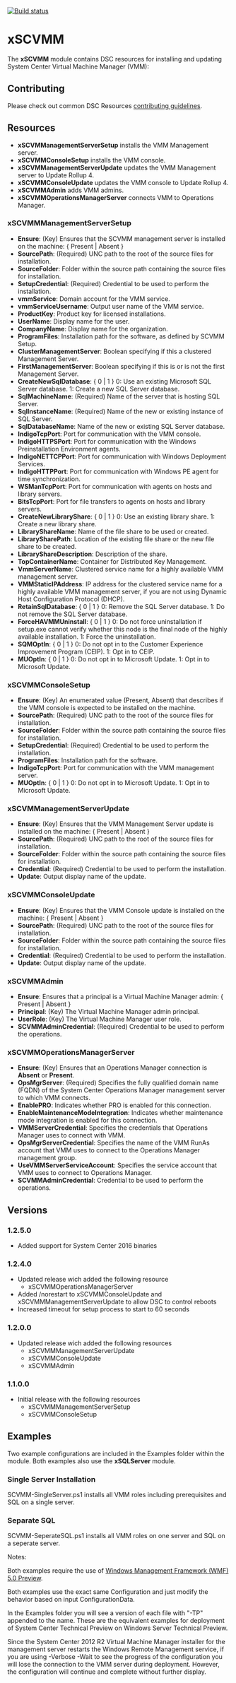 [![Build status](https://ci.appveyor.com/api/projects/status/m4jubjbaq05eweo9/branch/master?svg=true)](https://ci.appveyor.com/project/PowerShell/xscvmm/branch/master)

# xSCVMM

The **xSCVMM** module contains DSC resources for installing and updating System Center Virtual Machine Manager (VMM):

## Contributing
Please check out common DSC Resources [contributing guidelines](https://github.com/PowerShell/DscResource.Kit/blob/master/CONTRIBUTING.md).


## Resources

* **xSCVMManagementServerSetup** installs the VMM Management server.
* **xSCVMMConsoleSetup** installs the VMM console.
* **xSCVMManagementServerUpdate** updates the VMM Management server to Update Rollup 4.
* **xSCVMMConsoleUpdate** updates the VMM console to Update Rollup 4.
* **xSCVMMAdmin** adds VMM admins.
* **xSCVMMOperationsManagerServer** connects VMM to Operations Manager.

### xSCVMMManagementServerSetup

* **Ensure**: (Key) Ensures that the SCVMM management server is installed on the machine: { Present | Absent }
* **SourcePath**: (Required) UNC path to the root of the source files for installation.
* **SourceFolder**: Folder within the source path containing the source files for installation.
* **SetupCredential**: (Required) Credential to be used to perform the installation.
* **vmmService**: Domain account for the VMM service.
* **vmmServiceUsername**: Output user name of the VMM service.
* **ProductKey**: Product key for licensed installations.
* **UserName**: Display name for the user.
* **CompanyName**: Display name for the organization.
* **ProgramFiles**: Installation path for the software, as defined by SCVMM Setup.
* **ClusterManagementServer**: Boolean specifying if this a clustered Management Server.
* **FirstManagementServer**: Boolean specifying if this is or is not the first Management Server.
* **CreateNewSqlDatabase**: { 0 | 1 }
0: Use an existing Microsoft SQL Server database.
1: Create a new SQL Server database.
* **SqlMachineName**: (Required) Name of the server that is hosting SQL Server.
* **SqlInstanceName**: (Required) Name of the new or existing instance of SQL Server.
* **SqlDatabaseName**: Name of the new or existing SQL Server database.
* **IndigoTcpPort**: Port for communication with the VMM console.
* **IndigoHTTPSPort**: Port for communication with the Windows Preinstallation Environment agents.
* **IndigoNETTCPPort**: Port for communication with Windows Deployment Services.
* **IndigoHTTPPort**: Port for communication with Windows PE agent for time synchronization.
* **WSManTcpPort**: Port for communication with agents on hosts and library servers.
* **BitsTcpPort**: Port for file transfers to agents on hosts and library servers.
* **CreateNewLibraryShare**: { 0 | 1 }
0: Use an existing library share.
1: Create a new library share.
* **LibraryShareName**: Name of the file share to be used or created.
* **LibrarySharePath**: Location of the existing file share or the new file share to be created.
* **LibraryShareDescription**: Description of the share.
* **TopContainerName**: Container for Distributed Key Management.
* **VmmServerName**: Clustered service name for a highly available VMM management server.
* **VMMStaticIPAddress**: IP address for the clustered service name for a highly available VMM management server, if you are not using Dynamic Host Configuration Protocol (DHCP).
* **RetainSqlDatabase**: { 0 | 1 }
0: Remove the SQL Server database.
1: Do not remove the SQL Server database.
* **ForceHAVMMUninstall**: { 0 | 1 }
0: Do not force uninstallation if setup.exe cannot verify whether this node is the final node of the highly available installation.
1: Force the uninstallation.
* **SQMOptIn**: { 0 | 1 }
0: Do not opt in to the Customer Experience Improvement Program (CEIP).
1: Opt in to CEIP.
* **MUOptIn**: { 0 | 1 }
0: Do not opt in to Microsoft Update.
1: Opt in to Microsoft Update.

### xSCVMMConsoleSetup

* **Ensure**: (Key) An enumerated value (Present, Absent) that describes if the VMM console is expected to be installed on the machine.
* **SourcePath**: (Required) UNC path to the root of the source files for installation.
* **SourceFolder**: Folder within the source path containing the source files for installation.
* **SetupCredential**: (Required) Credential to be used to perform the installation.
* **ProgramFiles**: Installation path for the software.
* **IndigoTcpPort**: Port for communication with the VMM management server.
* **MUOptIn**: { 0 | 1 }
0: Do not opt in to Microsoft Update.
1: Opt in to Microsoft Update.

### xSCVMManagementServerUpdate

* **Ensure**: (Key) Ensures that the VMM Management Server update is installed on the machine: { Present | Absent }
* **SourcePath**: (Required) UNC path to the root of the source files for installation.
* **SourceFolder**: Folder within the source path containing the source files for installation.
* **Credential**: (Required) Credential to be used to perform the installation.
* **Update**: Output display name of the update.

### xSCVMMConsoleUpdate

* **Ensure**: (Key) Ensures that the VMM Console update is installed on the machine: { Present | Absent }
* **SourcePath**: (Required) UNC path to the root of the source files for installation.
* **SourceFolder**: Folder within the source path containing the source files for installation.
* **Credential**: (Required) Credential to be used to perform the installation.
* **Update**: Output display name of the update.

### xSCVMMAdmin

* **Ensure**: Ensures that a principal is a Virtual Machine Manager admin: { Present | Absent }
* **Principal**: (Key) The Virtual Machine Manager admin principal.
* **UserRole**: (Key) The Virtual Machine Manager user role.
* **SCVMMAdminCredential**: (Required) Credential to be used to perform the operations.

### xSCVMMOperationsManagerServer

* **Ensure**: (Key) Ensures that an Operations Manager connection is **Absent** or **Present**.
* **OpsMgrServer**:  (Required) Specifies the fully qualified domain name (FQDN) of the System Center Operations Manager management server to which VMM connects.
* **EnablePRO**: Indicates whether PRO is enabled for this connection.
* **EnableMaintenanceModeIntegration**: Indicates whether maintenance mode integration is enabled for this connection.
* **VMMServerCredential**: Specifies the credentials that Operations Manager uses to connect with VMM.
* **OpsMgrServerCredential**: Specifies the name of the VMM RunAs account that VMM uses to connect to the Operations Manager management group.
* **UseVMMServerServiceAccount**: Specifies the service account that VMM uses to connect to Operations Manager.
* **SCVMMAdminCredential**: Credential to be used to perform the operations.


## Versions

### 1.2.5.0

* Added support for System Center 2016 binaries

### 1.2.4.0

* Updated release wich added the following resource
    - xSCVMMOperationsManagerServer
* Added /norestart to xSCVMMConsoleUpdate and xSCVMMManagementServerUpdate to allow DSC to control reboots
* Increased timeout for setup process to start to 60 seconds

### 1.2.0.0

* Updated release wich added the following resources
    - xSCVMMManagementServerUpdate
    - xSCVMMConsoleUpdate
    - xSCVMMAdmin

### 1.1.0.0

* Initial release with the following resources
    - xSCVMMManagementServerSetup
    - xSCVMMConsoleSetup

## Examples

Two example configurations are included in the Examples folder within the module.
Both examples also use the **xSQLServer** module.

### Single Server Installation

SCVMM-SingleServer.ps1 installs all VMM roles including prerequisites and SQL on a single server.

### Separate SQL

SCVMM-SeperateSQL.ps1 installs all VMM roles on one server and SQL on a seperate server.

Notes:

Both examples require the use of [Windows Management Framework (WMF) 5.0 Preview](http://go.microsoft.com/fwlink/?LinkId=398175).

Both examples use the exact same Configuration and just modify the behavior based on input ConfigurationData.

In the Examples folder you will see a version of each file with "-TP" appended to the name.
These are the equivalent examples for deployment of System Center Technical Preview on Windows Server Technical Preview.

Since the System Center 2012 R2 Virtual Machine Manager installer for the management server restarts the Windows Remote Management service, if you are using -Verbose -Wait to see the progress of the configuration you will lose the connection to the VMM server during deployment.
However, the configuration will continue and complete without further display.
